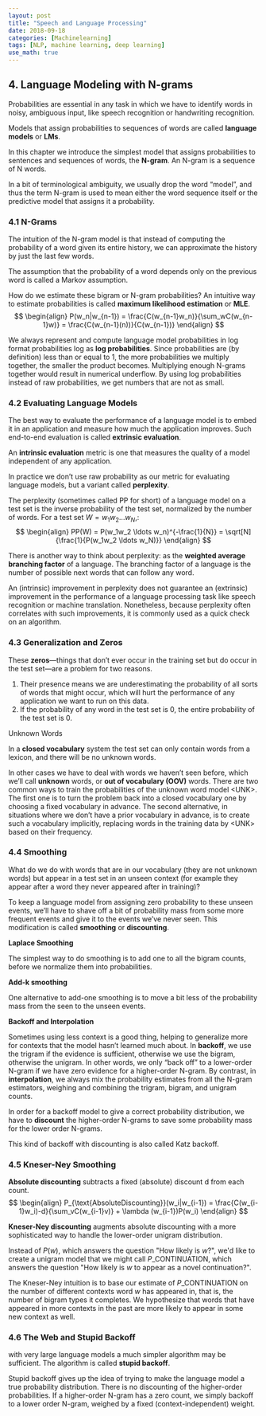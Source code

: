 ```yaml
---
layout: post
title: "Speech and Language Processing"
date: 2018-09-18
categories: [Machinelearning]
tags: [NLP, machine learning, deep learning]
use_math: true
---
```

## 4. Language Modeling with N-grams
Probabilities are essential in any task in which we have to identify words
in noisy, ambiguous input, like speech recognition or handwriting recognition.

Models that assign probabilities to sequences of words are called __language
models__ or __LMs__.

In this chapter we introduce the simplest model that assigns probabilities
to sentences and sequences of words, the __N-gram__. An N-gram is a sequence of
N words.

In a bit of terminological ambiguity, we usually drop the word “model”, and thus
the term N-gram is used to mean either the word sequence itself or the predictive
model that assigns it a probability.

### 4.1 N-Grams
The intuition of the N-gram model is that instead of computing the probability
of a word given its entire history, we can approximate the history by just the
last few words.

The assumption that the probability of a word depends only on the previous word
is called a Markov assumption.

How do we estimate these bigram or N-gram probabilities? An intuitive way to
estimate probabilities is called __maximum likelihood estimation__ or __MLE__.
$$
\begin{align}
    P(w_n|w_{n-1}) = \frac{C(w_{n-1}w_n)}{\sum_wC(w_{n-1}w)} = \frac{C(w_{n-1}(n))}{C(w_{n-1})} 
\end{align}
$$

We always represent and compute language model probabilities in log format
probabilities log as __log probabilities__.
Since probabilities are (by definition) less than or equal to 1,
the more probabilities we multiply together, the smaller the product becomes.
Multiplying enough N-grams together would result in numerical underflow.
By using log probabilities instead of raw probabilities, we get numbers
that are not as small.

### 4.2 Evaluating Language Models
The best way to evaluate the performance of a language model is to embed it in
an application and measure how much the application improves.
Such end-to-end evaluation is called __extrinsic evaluation__.

An __intrinsic evaluation__ metric is one that measures the quality of a model
independent of any application.

In practice we don’t use raw probability as our metric for evaluating language
models, but a variant called __perplexity__.

The perplexity (sometimes called PP for short) of a language model on a test
set is the inverse probability of the test set, normalized by the number of
words. For a test set $W = w_1w_2 \ldots w_N$,:
$$
\begin{align}
    PP(W) = P(w_1w_2 \ldots w_n)^{-\frac{1}{N}}
          = \sqrt[N]{\frac{1}{P(w_1w_2 \ldots w_N)}}
\end{align}
$$
                  
There is another way to think about perplexity: as the __weighted average
branching factor__ of a language. The branching factor of a language is the number
of possible next words that can follow any word.

An (intrinsic) improvement in perplexity does not guarantee an (extrinsic)
improvement in the performance of a language processing task like speech
recognition or machine translation. Nonetheless, because perplexity often
correlates with such improvements, it is commonly used as a quick check on
an algorithm.

### 4.3 Generalization and Zeros
These __zeros__—things that don’t ever occur in the training set but do occur in
the test set—are a problem for two reasons.
1. Their presence means we are underestimating the probability of all sorts of
words that might occur, which will hurt the performance of any application
we want to run on this data.
1. If the probability of any word in the test set is 0, the entire probability
of the test set is 0.

Unknown Words

In a __closed vocabulary__ system the test set can
only contain words from a lexicon, and there will be no unknown words.

In other cases we have to deal with words we haven’t seen before, which we’ll
call __unknown__ words, or __out of vocabulary (OOV)__ words.
There are two common ways to train the probabilities of the unknown word
model \<UNK\>.
The first one is to turn the problem back into a closed vocabulary one
by choosing a fixed vocabulary in advance.
The second alternative, in situations where we don’t have a prior vocabulary in
advance, is to create such a vocabulary implicitly, replacing words in the
training data by \<UNK\> based on their frequency.

### 4.4 Smoothing
What do we do with words that are in our vocabulary (they are not unknown words)
but appear in a test set in an unseen context (for example they appear after a
word they never appeared after in training)?

To keep a language model from assigning zero probability to these unseen events,
we’ll have to shave off a bit of probability mass from some more frequent
events and give it to the events we’ve never seen.
This modification is called __smoothing__ or __discounting__.

__Laplace Smoothing__

The simplest way to do smoothing is to add one to all the bigram counts, before
we normalize them into probabilities.

__Add-k smoothing__

One alternative to add-one smoothing is to move a bit less of the probability
mass from the seen to the unseen events.

__Backoff and Interpolation__

Sometimes using less context is a good thing, helping to generalize more for
contexts that the model hasn’t learned much about. 
In __backoff__, we use the trigram if the evidence is sufficient, otherwise we
use the bigram, otherwise the unigram.
In other words, we only “back off” to a lower-order N-gram if we have zero
evidence for a higher-order N-gram.
By contrast, in __interpolation__, we always mix the probability estimates
from all the N-gram estimators, weighing and combining the trigram, bigram, and
unigram counts.

In order for a backoff model to give a correct probability distribution, we have
to __discount__ the higher-order N-grams to save some probability mass for the lower
order N-grams. 

This kind of backoff with discounting is also called Katz backoff.

### 4.5 Kneser-Ney Smoothing
__Absolute discounting__ subtracts a  fixed (absolute) discount d from each
count.
$$
\begin{align}
    P_{\text{AbsoluteDiscounting}}(w_i|w_{i-1}) =
                    \frac{C(w_{i-1}w_i)-d}{\sum_vC(w_{i-1}v)} +
                    \lambda (w_{i-1})P(w_i)
\end{align}
$$

__Kneser-Ney discounting__ augments absolute discounting with a more
sophisticated way to handle the lower-order unigram distribution.

Instead of $P(w)$, which answers the question "How likely is $w$?", we'd like to
create a unigram model that we might call $P\_{\text{CONTINUATION}}$, which
answers the question "How likely is $w$ to appear as a novel continuation?". 

The Kneser-Ney intuition is to base our estimate of $P\_{\text{CONTINUATION}}$
on the number of different contexts word $w$ has appeared in, that is, the number
of bigram types it completes. We hypothesize that words that have appeared in
more contexts in the past are more likely to appear in some new context as well.

### 4.6 The Web and Stupid Backoff
with very large language models a much simpler algorithm may be sufficient.
The algorithm is called __stupid backoff__.

Stupid backoff gives up the idea of trying to make the language
model a true probability distribution. There is no discounting of the
higher-order probabilities. If a higher-order N-gram has a zero count, we simply
backoff to a lower order N-gram, weighed by a fixed (context-independent) weight.
